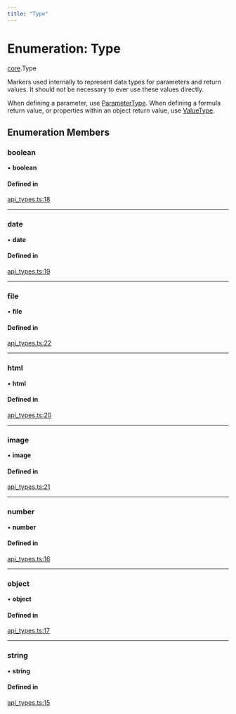 ```yaml
---
title: "Type"
---
```

# Enumeration: Type

[core](../modules/core.md).Type

Markers used internally to represent data types for parameters and return values.
It should not be necessary to ever use these values directly.

When defining a parameter, use [ParameterType](core.ParameterType.md). When defining
a formula return value, or properties within an object return value,
use [ValueType](core.ValueType.md).

## Enumeration Members

### boolean

• **boolean**

#### Defined in

[api_types.ts:18](https://github.com/coda/packs-sdk/blob/main/api_types.ts#L18)

___

### date

• **date**

#### Defined in

[api_types.ts:19](https://github.com/coda/packs-sdk/blob/main/api_types.ts#L19)

___

### file

• **file**

#### Defined in

[api_types.ts:22](https://github.com/coda/packs-sdk/blob/main/api_types.ts#L22)

___

### html

• **html**

#### Defined in

[api_types.ts:20](https://github.com/coda/packs-sdk/blob/main/api_types.ts#L20)

___

### image

• **image**

#### Defined in

[api_types.ts:21](https://github.com/coda/packs-sdk/blob/main/api_types.ts#L21)

___

### number

• **number**

#### Defined in

[api_types.ts:16](https://github.com/coda/packs-sdk/blob/main/api_types.ts#L16)

___

### object

• **object**

#### Defined in

[api_types.ts:17](https://github.com/coda/packs-sdk/blob/main/api_types.ts#L17)

___

### string

• **string**

#### Defined in

[api_types.ts:15](https://github.com/coda/packs-sdk/blob/main/api_types.ts#L15)
